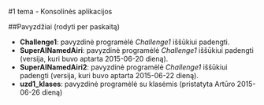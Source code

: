 ﻿#1 tema - Konsolinės aplikacijos

##Pavyzdžiai (rodyti per paskaitą)
- **Challenge1**: pavyzdinė programėlė *Challenge1* iššūkiui padengti.
- **SuperAINamedAiri**: pavyzdinė programėlė *Challenge1* iššūkiui padengti (versija, kuri buvo aptarta 2015-06-20 dieną).
- **SuperAINamedAiri2**: pavyzdinė programėlė *Challenge1* iššūkiui padengti (versija, kuri buvo aptarta 2015-06-22 dieną).
- **uzd1_klases**: pavyzdinė programėlė su klasėmis (pristatyta Artūro 2015-06-26 dieną)